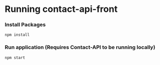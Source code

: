 # Running contact-api-front

### Install Packages
``npm install``

### Run application (Requires Contact-API to be running locally)
``npm start``
